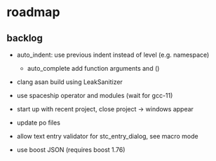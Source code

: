 # roadmap

## backlog
- auto_indent: use previous indent instead of level (e.g. namespace)
  - auto_complete add function arguments and ()
- clang asan build using LeakSanitizer

- use spaceship operator
  and modules (wait for gcc-11)
- start up with recent project, close project
  -> windows appear
- update po files
- allow text entry validator for stc_entry_dialog, see macro mode
- use boost JSON (requires boost 1.76)
